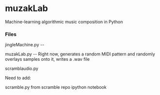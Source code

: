 # muzakLab
Machine-learning algorithmic music composition in Python

### Files

jingleMachine.py -- 

muzakLab.py -- Right now, generates a random MIDI pattern and randomly overlays samples onto it, writes a .wav file

scramblaudio.py


Need to add:

scramble.py from scramble repo ipython notebook


